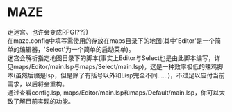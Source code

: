 # MAZE
走迷宫。也许会变成RPG(???)</br>
在maze.config中填写需使用的存放在maps目录下的地图(其中'Editor'是一个简单的编辑器，'Select'为一个简单的启动菜单)。</br>
迷宫会解析指定地图目录下的脚本(事实上Editor与Select也是由此脚本编写，详见maps/Editor/main.lsp与maps/Select/main.lsp)，这是一种效率极低的辣鸡脚本(虽然后缀是lsp，但是除了有括号以外和Lisp完全不同……)，不过足以应付当前需求，以后将会重构。</br>
通过查看config.lsp, maps/Editor/main.lsp和maps/Default/main.lsp，你可以大致了解目前实现的功能。

